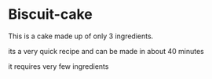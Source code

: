 # Biscuit-cake

This is a cake made up of only 3 ingredients. 

its a very quick recipe and can be made in about 40 minutes

it requires very few ingredients